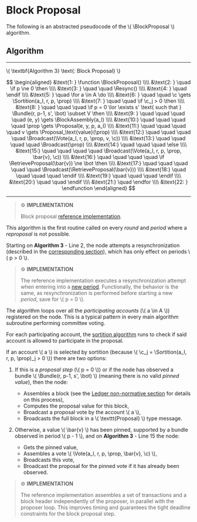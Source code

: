 $$
\newcommand \Resync {\mathrm{ResynchronizationAttempt}}
\newcommand \BlockProposal {\mathrm{BlockProposal}}
\newcommand \BlockAssembly {\mathrm{BlockAssembly}}
\newcommand \Sortition {\mathrm{Sortition}}
\newcommand \Broadcast {\mathrm{Broadcast}}
\newcommand \RetrieveProposal {\mathrm{RetrieveProposal}}
\newcommand \function {\textbf{function }}
\newcommand \endfunction {\textbf{end function}}
\newcommand \if {\textbf{if }}
\newcommand \then {\textbf{ then}}
\newcommand \else {\textbf{else}}
\newcommand \endif {\textbf{end if}}
\newcommand \for {\textbf{for }}
\newcommand \do {\textbf{do}}
\newcommand \endfor {\textbf{end for}}
\newcommand \c {\mathit{credentials}}
\newcommand \Proposal {\mathrm{Proposal}}
\newcommand \Bundle {\mathrm{Bundle}}
\newcommand \Vote {\mathrm{Vote}}
\newcommand \prop {\mathit{proposal}}
$$

# Block Proposal

The following is an abstracted pseudocode of the \\( \BlockProposal \\) algorithm.

## Algorithm

---

\\( \textbf{Algorithm 3} \text{: Block Proposal} \\)

$$
\begin{aligned}
&\text{1: } \function \BlockProposal() \\\\
&\text{2: } \quad \if p \ne 0 \then \\\\
&\text{3: } \quad \quad \Resync() \\\\
&\text{4: } \quad \endif \\\\
&\text{5: } \quad \for a \in A \do \\\\
&\text{6: } \quad \quad \c \gets \Sortition(a_I, r, p, \prop) \\\\
&\text{7: } \quad \quad \if \c_j > 0 \then \\\\
&\text{8: } \quad \quad \quad \if p = 0 \lor \exists s' \text{ such that } \Bundle(r, p-1, s', \bot) \subset V \then \\\\
&\text{9: } \quad \quad \quad \quad (e, y) \gets \BlockAssembly(a_I) \\\\
&\text{10:} \quad \quad \quad \quad \prop \gets \Proposal(e, y, p, a_I) \\\\
&\text{11:} \quad \quad \quad \quad v \gets \Proposal_\text{value}(\prop) \\\\
&\text{12:} \quad \quad \quad \quad \Broadcast(\Vote(a_I, r, p, \prop, v, \c)) \\\\
&\text{13:} \quad \quad \quad \quad \Broadcast(\prop) \\\\
&\text{14:} \quad \quad \quad \else \\\\
&\text{15:} \quad \quad \quad \quad \Broadcast(\Vote(a_I, r, p, \prop, \bar{v}, \c)) \\\\
&\text{16:} \quad \quad \quad \quad \if \RetrieveProposal(\bar{v}) \ne \bot \then \\\\
&\text{17:} \quad \quad \quad \quad \quad \Broadcast(\RetrieveProposal(\bar{v})) \\\\
&\text{18:} \quad \quad \quad \quad \endif \\\\
&\text{19:} \quad \quad \quad \endif \\\\
&\text{20:} \quad \quad \endif \\\\
&\text{21:} \quad \endfor \\\\
&\text{22: } \endfunction
\end{aligned}
$$

---

> ⚙️ **IMPLEMENTATION**
>
> Block proposal [reference implementation](https://github.com/algorand/go-algorand/blob/df0613a04432494d0f437433dd1efd02481db838/agreement/pseudonode.go#L286-L322).

This algorithm is the first routine called on every _round_ and _period_ where a
_reproposal_ is not possible.

Starting on **Algorithm 3** - Line 2, the node attempts a resynchronization (described
in the [corresponding section](#resynchronization-attempt)), which has only effect
on periods \\( p > 0 \\).

> ⚙️ **IMPLEMENTATION**
>
> The reference implementation executes a resynchronization attempt when entering
> into a [new period](https://github.com/algorand/go-algorand/blob/55011f93fddb181c643f8e3f3d3391b62832e7cd/agreement/player.go#L411).
> Functionally, the behavior is the same, as resynchronization is performed before
> starting a new _period_, save for \\( p = 0 \\).

The algorithm loops over all the _participating accounts_ (\\( a \in A \\)) registered
on the node. This is a typical pattern in every main algorithm subroutine performing
committee voting.

For each participating account, the [sortition algorithm](crypto.md#cryptographic-sortition)
runs to check if said account is allowed to participate in the proposal.

If an account \\( a \\) is selected by sortition (because \\( \c_j = \Sortition(a_I, r, p, \prop)_j > 0 \\))
there are two options:

1. If this is a _proposal step_ (\\( p = 0 \\)) or if the node has observed a bundle
\\( \Bundle(r, p-1, s', \bot) \\) (meaning there is no valid _pinned value_), then
the node:

   - Assembles a block (see the [Ledger non-normative section](ledger-overview.md#block-assembly)
   for details on this process),
   - Computes the proposal value for this block,
   - Broadcast a proposal vote by the account \\( a \\),
   - Broadcasts the full block in a \\( \texttt{Proposal} \\) type message.

1. Otherwise, a value \\( \bar{v} \\) has been pinned, supported by a bundle observed
in period \\( p - 1 \\), and on **Algorithm 3** - Line 15 the node:

   - Gets the pinned value, 
   - Assembles a vote \\( \Vote(a_I, r, p, \prop, \bar{v}, \c) \\),
   - Broadcasts this vote,
   - Broadcast the proposal for the pinned vote if it has already been observed.

> ⚙️ **IMPLEMENTATION**
>
> The reference implementation assembles a set of transactions and a block header
> independently of the proposer, in parallel with the proposer loop. This improves
> timing and guarantees the tight deadline constraints for the block proposal step.
